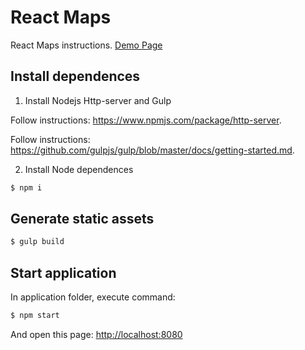 # React Maps
React Maps instructions. [Demo Page](https://mauricionobrega.github.io/react-search-address/)

Install dependences
---------

1) Install Nodejs Http-server and Gulp

Follow instructions: https://www.npmjs.com/package/http-server.

Follow instructions: https://github.com/gulpjs/gulp/blob/master/docs/getting-started.md.

2) Install Node dependences
``` html
$ npm i
```

Generate static assets
---------
``` html
$ gulp build
```

Start application
---------
In application folder, execute command:
``` html
$ npm start
```


And open this page: [http://localhost:8080](http://localhost:8080/)
